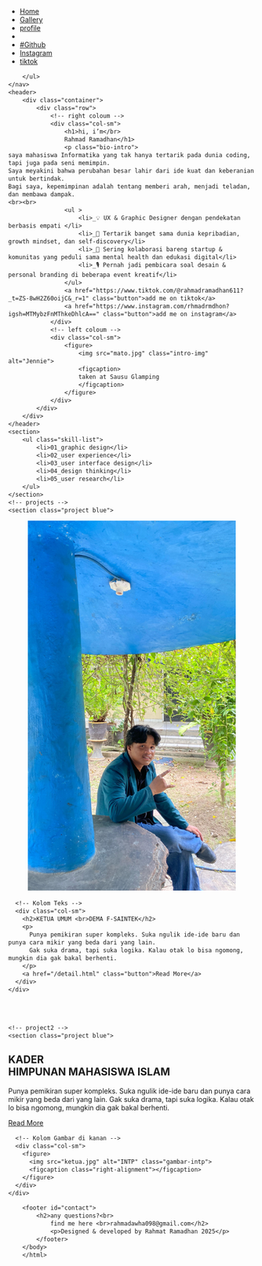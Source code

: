 
<!DOCTYPE html>
<html>
<head>
	<meta charset="utf-8">
	<meta name="viewport" content="width=device-width, initial-scale=1.0">
	<title>Portfolio</title>
	<link rel="stylesheet" href="css/bootstrap-grid.css" type="text/css">
	<link rel="stylesheet" href="css/styles.css" type="text/css">
	<!-- add google font -->
	<link href="https://fonts.googleapis.com/css2?family=Inknut+Antiqua:wght@300;400;500;600;700;800;900&display=swap" rel="stylesheet">
</head>

<body>
  <nav>
    <ul>
      <li><a href="#home">Home</a></li>
      <li><a href="#gallery">Gallery</a></li>
	  <li><a href="#profile">profile</a></li>
      <li class="empty"></li>
	  <li><a href="Github">#Github</a></li>
      <li><a href="https://www.instagram.com/rhmadrmdhon?igsh=MTMybzFnMThkeDhlcA==" target="_blank">Instagram</a></li>
      <li><a href="https://www.tiktok.com/@rahmadramadhan611?_t=ZS-8wH2Z60oijC&_r=1" target="_blank">tiktok</a></li>
    </ul>
  </nav>

		</ul>
	</nav>
	<header>
		<div class="container">
			<div class="row">
				<!-- right coloum -->
				<div class="col-sm">
					<h1>hi, i’m</br>
					Rahmad Ramadhan</h1>
					<p class="bio-intro">
    saya mahasiswa Informatika yang tak hanya tertarik pada dunia coding, tapi juga pada seni memimpin. 
	Saya meyakini bahwa perubahan besar lahir dari ide kuat dan keberanian untuk bertindak. 
	Bagi saya, kepemimpinan adalah tentang memberi arah, menjadi teladan, dan membawa dampak.
	<br><br>
					<ul >
						<li>_💡 UX & Graphic Designer dengan pendekatan berbasis empati </li>
						<li>_📘 Tertarik banget sama dunia kepribadian, growth mindset, dan self-discovery</li>
						<li>_🔗 Sering kolaborasi bareng startup & komunitas yang peduli sama mental health dan edukasi digital</li>
						<li>_🎙️ Pernah jadi pembicara soal desain & personal branding di beberapa event kreatif</li>
					</ul> 
					<a href="https://www.tiktok.com/@rahmadramadhan611?_t=ZS-8wH2Z60oijC&_r=1" class="button">add me on tiktok</a>
					<a href="https://www.instagram.com/rhmadrmdhon?igsh=MTMybzFnMThkeDhlcA==" class="button">add me on instagram</a>
				</div>
				<!-- left coloum -->
				<div class="col-sm">
					<figure>
						<img src="mato.jpg" class="intro-img" alt="Jennie">
						<figcaption>
						taken at Sausu Glamping
						</figcaption>
					</figure>
				</div>
			</div>
		</div>
	</header>
	<section>
		<ul class="skill-list">
			<li>01_graphic design</li>
			<li>02_user experience</li>
			<li>03_user interface design</li>
			<li>04_design thinking</li>
			<li>05_user research</li>
		</ul>
	</section>
	<!-- projects -->
	<section class="project blue">
  <div class="container">
    <div class="row">
      <!-- Kolom Gambar -->
      <div class="col-sm">
        <figure>
          <img src="rahmat.jpg" alt="INTP" class="gambar-intp">
          <figcaption class="right-alignment"></figcaption>
        </figure>
      </div>
      
      <!-- Kolom Teks -->
      <div class="col-sm">
        <h2>KETUA UMUM <br>DEMA F-SAINTEK</h2>
        <p>
          Punya pemikiran super kompleks. Suka ngulik ide-ide baru dan punya cara mikir yang beda dari yang lain. 
          Gak suka drama, tapi suka logika. Kalau otak lo bisa ngomong, mungkin dia gak bakal berhenti.
        </p>
        <a href="/detail.html" class="button">Read More</a>
      </div>
    </div>
  </div>
</section>

<br><br> 

	<!-- project2 -->
	<section class="project blue">
  <div class="container">
    <div class="row">
      <!-- Kolom Teks di kiri -->
      <div class="col-sm">
        <h2>KADER <br>HIMPUNAN MAHASISWA ISLAM</h2>
        <p>
          Punya pemikiran super kompleks. Suka ngulik ide-ide baru dan punya cara mikir yang beda dari yang lain. 
          Gak suka drama, tapi suka logika. Kalau otak lo bisa ngomong, mungkin dia gak bakal berhenti.
        </p>
        <a href="/detail.html" class="button">Read More</a>
      </div>
      
      <!-- Kolom Gambar di kanan -->
      <div class="col-sm">
        <figure>
          <img src="ketua.jpg" alt="INTP" class="gambar-intp">
          <figcaption class="right-alignment"></figcaption>
        </figure>
      </div>
    </div>
  </div>
</section>

		<footer id="contact">
			<h2>any questions?<br>
				find me here <br>rahmadawha098@gmail.com</h2>
				<p>Designed & developed by Rahmat Ramadhan 2025</p>
			</footer>
		</body>
		</html>
